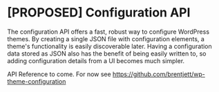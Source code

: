# [PROPOSED] Configuration API
The configuration API offers a fast, robust way to configure WordPress themes. By creating a single JSON file with configuration elements, a theme's functionality is easily discoverable later. Having a configuration data stored as JSON also has the benefit of being easily written to, so adding configuration details from a UI becomes much simpler.

API Reference to come. For now see https://github.com/brentjett/wp-theme-configuration
